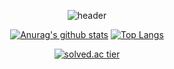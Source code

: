 <div align=center>

![header](https://capsule-render.vercel.app/api?type=waving&color=663fcdee&height=210&section=header&text=GyeongEun-Kim's%20Github&fontSize=50&animation=fadeIn&fontAlign=63&fontColor=e8d2ff&fontAlignY=40)
	


	
[![Anurag's github stats](https://github-readme-stats.vercel.app/api?username=GyeongEun-Kim&show_icons=true&theme=buefy)](https://github.com/GyeongEun-Kim/github-readme-stats)
[![Top Langs](https://github-readme-stats.vercel.app/api/top-langs/?username=GyeongEun-Kim&layout=compact)](https://github.com/GyeongEun-Kim/github-readme-stats)

[![solved.ac tier](http://mazassumnida.wtf/api/v2/generate_badge?boj=kekim20)](https://solved.ac/kekim20)
  
	
  </div>

